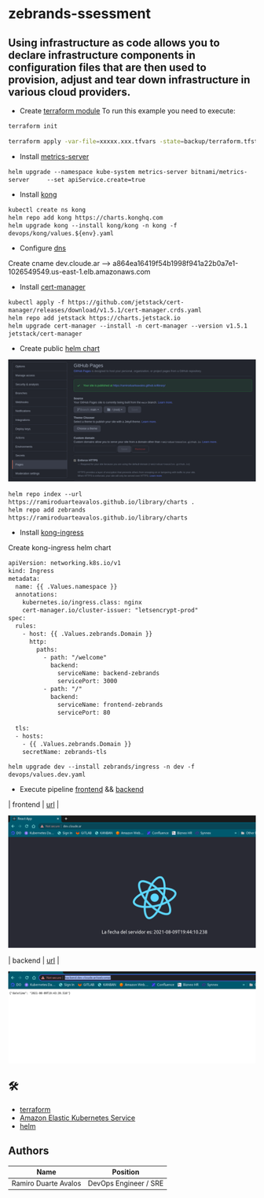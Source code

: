 # zebrands-ssessment

## Using infrastructure as code allows you to declare infrastructure components in configuration files that are then used to provision, adjust and tear down infrastructure in various cloud providers. 


* Create [terraform module](https://github.com/ramiroduarteavalos/terraform-eks) 
To run this example you need to execute:

```bash
terraform init 
```

```bash
terraform apply -var-file=xxxxx.xxx.tfvars -state=backup/terraform.tfstate.xxxxx.xxx 
```

* Install [metrics-server](https://artifacthub.io/packages/helm/bitnami/metrics-server)

```
helm upgrade --namespace kube-system metrics-server bitnami/metrics-server     --set apiService.create=true
```

* Install [kong](https://artifacthub.io/packages/helm/kong/kong)

```
kubectl create ns kong
helm repo add kong https://charts.konghq.com
helm upgrade kong --install kong/kong -n kong -f devops/kong/values.${env}.yaml
```

* Configure [dns](https://cloudflare.com)

Create cname dev.cloude.ar --> a864ea16419f54b1998f941a22b0a7e1-1026549549.us-east-1.elb.amazonaws.com 

* Install [cert-manager](https://cert-manager.io/docs/installation/helm/)

```
kubectl apply -f https://github.com/jetstack/cert-manager/releases/download/v1.5.1/cert-manager.crds.yaml
helm repo add jetstack https://charts.jetstack.io
helm upgrade cert-manager --install -n cert-manager --version v1.5.1 jetstack/cert-manager
```

* Create public [helm chart](https://ramiroduarteavalos.github.io/library/charts)

![](images/githubpages.png)

```
helm repo index --url https://ramiroduarteavalos.github.io/library/charts .
helm repo add zebrands https://ramiroduarteavalos.github.io/library/charts
```

* Install [kong-ingress](https://github.com/ramiroduarteavalos/ingress)

Create kong-ingress helm chart

```
apiVersion: networking.k8s.io/v1
kind: Ingress
metadata:
  name: {{ .Values.namespace }}
  annotations:
    kubernetes.io/ingress.class: nginx
    cert-manager.io/cluster-issuer: "letsencrypt-prod"
spec:
  rules:
    - host: {{ .Values.zebrands.Domain }}
      http:
        paths:
          - path: "/welcome"
            backend:
              serviceName: backend-zebrands
              servicePort: 3000
          - path: "/"
            backend:
              serviceName: frontend-zebrands
              servicePort: 80 

  tls:
  - hosts:
    - {{ .Values.zebrands.Domain }}
    secretName: zebrands-tls

```

```
helm upgrade dev --install zebrands/ingress -n dev -f devops/values.dev.yaml 
```

* Execute pipeline [frontend](https://gitlab.com/ramiroduarteavalos/frontend/) && [backend](https://gitlab.com/ramiroduarteavalos/backend/)

| frontend | [url](https://dev.cloude.ar/) |

![](images/react.png)

| backend | [url](https://dev.cloude.ar/welcome/) |

![](images/python.png)

## 🛠️

* [terraform](https://registry.terraform.io/modules/terraform-aws-modules/eks/aws/latest) 
* [Amazon Elastic Kubernetes Service](https://aws.amazon.com/es/eks/?whats-new-cards.sort-by=item.additionalFields.postDateTime&whats-new-cards.sort-order=desc&eks-blogs.sort-by=item.additionalFields.createdDate&eks-blogs.sort-order=desc)
* [helm](https://helm.sh/)

## Authors
| Name | Position |
| ------ | ------ |
| Ramiro Duarte Avalos | DevOps Engineer / SRE |
